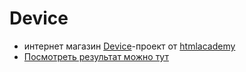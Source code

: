 # Device
- интернет магазин [Device](https://www.figma.com/file/f8ZtnZcdWC2pSklG1ssm9K/HTML-1-%2F-Девайс-%2F-33?t=wpAQ62ehhqT5Eysd-0)-проект от [htmlacademy](https://htmlacademy.ru/study)
- [Посмотреть результат можно тут](https://dmitriykoka.github.io/Device/)
